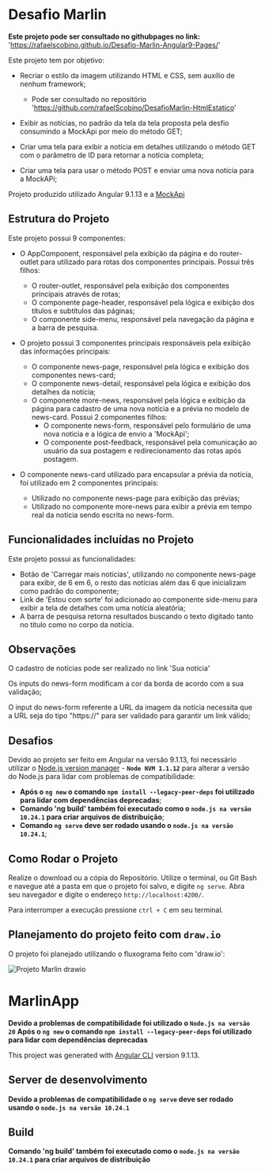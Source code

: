 # Desafio Marlin

**Este projeto pode ser consultado no githubpages no link:** 'https://rafaelscobino.github.io/Desafio-Marlin-Angular9-Pages/'

Este projeto tem por objetivo:
- Recriar o estilo da imagem  utilizando HTML e CSS, sem auxílio de nenhum framework;
    - Pode ser consultado no repositório 'https://github.com/rafaelScobino/DesafioMarlin-HtmlEstatico'
      
- Exibir as notícias, no padrão da tela da tela proposta pela desfio consumindo a MockApi por meio do método GET;
- Criar uma tela para exibir a notícia em detalhes utilizando o método GET com o parâmetro de ID para retornar a notícia completa;
- Criar uma tela para usar o método POST e enviar uma nova notícia para a MockAPi;

Projeto produzido utilizado Angular 9.1.13 e a [MockApi](https://5cf9ae9df26e8c00146cff8d.mockapi.io/api/v1/post)

## Estrutura do Projeto

Este projeto possui 9 componentes:
- O AppComponent, responsável pela exibição da página e do router-outlet para utilizado para rotas dos componentes principais. Possui três filhos:
  - O router-outlet, responsável pela exibição dos componentes principais através de rotas;
  - O componente page-header, responsável pela lógica e exibição dos títulos e subtítulos das páginas;
  - O componente side-menu, responsável pela navegação da página e a barra de pesquisa.

- O projeto possui 3 componentes principais responsáveis pela exibição das informações principais:
  - O componente news-page, responsável pela lógica e exibição dos componentes news-card;
  - O componente news-detail, responsável pela lógica e exibição dos detalhes da notícia;
  - O componente more-news, responsável pela lógica e exibição da página para cadastro de uma nova notícia e a prévia no modelo de news-card. Possui 2 componentes filhos:
    - O componente news-form, responsável pelo formulário de uma nova noticia e a lógica de envio a 'MockApi';  
    - O componente post-feedback, responsável pela comunicação ao usuário da sua postagem e redirecionamento das rotas após postagem.

- O componente news-card utilizado para encapsular a prévia da notícia, foi utilizado em 2 componentes principais:
  - Utilizado no componente news-page para exibição das prévias;
  - Utilizado no componente more-news para exibir a prévia em tempo real da noticia sendo escrita no news-form.

## Funcionalidades incluídas no Projeto

Este projeto possui as funcionalidades:
- Botão de 'Carregar mais notícias', utilizando no componente news-page para exibir, de 6 em 6, o resto das notícias além das 6 que inicializam como padrão do componente;
- Link de 'Estou com sorte' foi adicionado ao componente side-menu para exibir a tela de detalhes com uma notícia aleatória;
- A barra de pesquisa retorna resultados buscando o texto digitado tanto no titulo como no corpo da notícia.

## Observações

O cadastro de notícias pode ser realizado no link 'Sua notícia'

Os inputs do news-form modificam a cor da borda de acordo com a sua validação;

O input do news-form referente a URL da imagem da notícia necessita que a URL seja do tipo "https://" para ser validado para garantir um link válido;

## Desafios

Devido ao projeto ser feito em Angular na versão 9.1.13, foi necessário utilizar o [Node.js version manager](https://github.com/coreybutler/nvm-windows) -  **`Node NVM 1.1.12`**
para alterar a versão do Node.js para lidar com problemas de compatibilidade:
  - **Após o `ng new` o comando `npm install --legacy-peer-deps` foi utilizado para lidar com dependências deprecadas**;
  - **Comando 'ng build' também foi executado como o `node.js na versão 10.24.1` para criar arquivos de distribuição**;
  - **Comando `ng serve` deve ser rodado usando o `node.js na versão 10.24.1`**;

## Como Rodar o Projeto

Realize o download ou a cópia do Repositório. Utilize o terminal, ou Git Bash e navegue até a pasta em que o projeto foi salvo, e digite `ng serve`. 
Abra seu navegador e digite o endereço `http://localhost:4200/`. 

Para interromper a execução pressione `ctrl + C` em seu terminal.

## Planejamento do projeto feito com `draw.io`

O projeto foi planejado utilizando o fluxograma feito com 'draw.io':

![Projeto Marlin drawio](https://github.com/user-attachments/assets/2fb31914-c7b4-4ed2-b975-19953078d29a)


# MarlinApp

  **Devido a problemas de compatibilidade foi utilizado o `Node.js na versão 20`**
  **Após o `ng new` o comando `npm install --legacy-peer-deps` foi utilizado para lidar com dependências deprecadas**
  
This project was generated with [Angular CLI](https://github.com/angular/angular-cli) version 9.1.13.

## Server de desenvolvimento

**Devido a problemas de compatibilidade o `ng serve` deve ser rodado usando o `node.js na versão 10.24.1`**

## Build

**Comando 'ng build' também foi executado como o `node.js na versão 10.24.1` para criar arquivos de distribuição**


